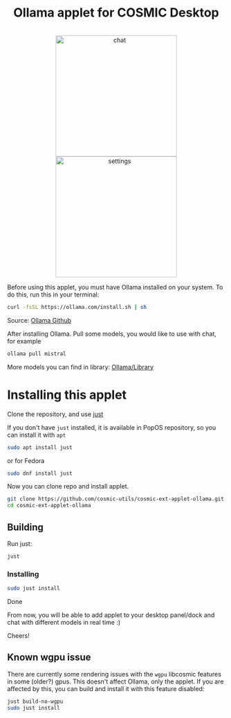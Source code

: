 <div align="center">
  <h1>Ollama applet for COSMIC Desktop</h1>
  <br>
  <div>
    <img alt="chat" src="https://github.com/cosmic-utils/cosmic-ext-applet-ollama/blob/main/screenshots/chat.png" width="280">
    <img alt="settings" src="https://github.com/cosmic-utils/cosmic-ext-applet-ollama/blob/main/screenshots/settings.png" width="280">
  </div>
</div>

Before using this applet, you must have Ollama installed on your system. To do this, run this in your terminal:

```sh
curl -fsSL https://ollama.com/install.sh | sh
```

Source: [Ollama Github](https://github.com/ollama/ollama?tab=readme-ov-file#linux)

After installing Ollama. Pull some models, you would like to use with chat, for example

```sh
ollama pull mistral
```

More models you can find in library: [Ollama/Library](https://ollama.com/library)

# Installing this applet

Clone the repository, and use [just](https://github.com/casey/just)

If you don't have `just` installed, it is available in PopOS repository,
so you can install it with `apt`

```sh
sudo apt install just
```

or for Fedora

```sh
sudo dnf install just
```

Now you can clone repo and install applet.

```sh
git clone https://github.com/cosmic-utils/cosmic-ext-applet-ollama.git
cd cosmic-ext-applet-ollama
```

## Building

Run just:

```sh
just
```

### Installing

```sh
sudo just install
```

Done

From now, you will be able to add applet to your desktop panel/dock
and chat with different models in real time :)

Cheers!  

## Known wgpu issue

There are currently some rendering issues with the `wgpu` libcosmic features
in some (older?) gpus. This doesn't affect Ollama, only the applet.
If you are affected by this, you can build and install it with this feature disabled:

```sh
just build-no-wgpu
sudo just install
```

